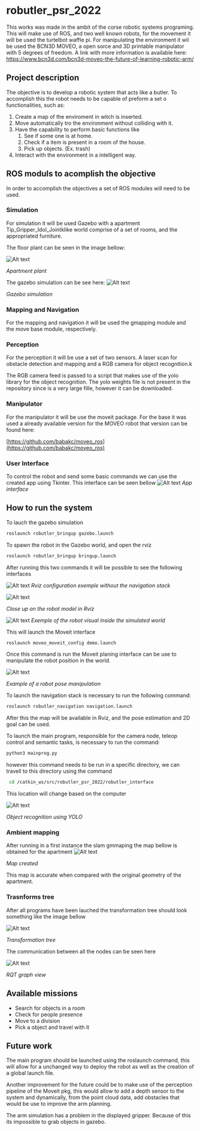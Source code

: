 # robutler_psr_2022

This works was made in the ambit of the corse robotic systems programing. This will make use of ROS, and two well known robots, for the movement it will be used the turtelbot waffle pi. For manipulating the environment it wil be used the BCN3D MOVEO, a open sorce and 3D printable manipulator with 5 degrees of freedom. A link with more information is available here: <https://www.bcn3d.com/bcn3d-moveo-the-future-of-learning-robotic-arm/>

## Project description

The objective is to develop a robotic system that acts like a butler. To accomplish this the robot needs to be capable of preform a set o functionalities, such as:

1. Create a map of the enviroment in witch is inserted.
2. Move automatically tro the environment without colliding with it.
3. Have the capability to perform basic functions like
   1. See if some one is at home.
   2. Check if a item is present in a room of the house.
   3. Pick up objects. (Ex. trash)
4. Interact with the environment in a intelligent way.

## ROS moduls to acomplish the objective

In order to accomplish the objectives a set of ROS modules will need to be used.

### Simulation

For simulation it will be used Gazebo with a apartment Tip_Gripper_Idol_Jointklike world comprise of a set of rooms, and the appropriated furniture.

The floor plant can be seen in the image bellow:

![Alt text](images/floorplan.jpg)

*Apartment plant*

The gazebo simulation can be see here:
![Alt text](images/Screenshot%20from%202023-02-02%2021-18-08.png)

*Gazebo simulation*

### Mapping and Navigation

For the mapping and navigation it will be used the gmapping module and the move base module, respectively.

### Perception

For the perception it will be use a set of two sensors. A laser scan for obstacle detection and mapping and a RGB camera for object recognition.k

The RGB camera feed is passed to a script that makes use of the yolo library for the object recognition. The yolo weights file is not present in the repository since is a very large fille, however it can be downloaded.

### Manipulator

For the manipulator it will be use the moveit package. For the base it was used a already available version for the MOVEO robot that version can be found here:

[https://github.com/babakc/moveo_ros](https://github.com/babakc/moveo_ros)

### User Interface

To control the robot and send some basic commands we can use the created app using Tkinter. This interface can be seen bellow
![Alt text](images/app.jpeg)
*App interface*

## How to run the system

To lauch the gazebo simulation

```bash
roslaunch robutler_bringup gazebo.launch
```

To spawn the robot in the Gazebo world, and open the rviz

```bash
roslaunch robutler_bringup bringup.launch
```

After running this two commands it will be possible to see the following interfaces

![Alt text](images/Screenshot%20from%202023-01-28%2014-15-40.png)
*Rviz configuration exemple without the navigation stack*

![Alt text](images/Screenshot%20from%202023-01-28%2014-15-43.png)

*Close up on the robot model in Rviz*

![Alt text](images/Screenshot%20from%202023-01-28%2014-15-20.png)
*Exemple of the robot visual inside the simulated world*

This will launch the Moveit interface

```bash
roslaunch moveo_moveit_config demo.launch
```

Once this command is run the Moveit planing interface can be use to manipulate the robot position in the world.

![Alt text](images/Screenshot%20from%202023-01-28%2014-16-18.png)

*Example of a robot pose manipulation*

To launch the navigation stack is necessary to run the following command:

```bash
roslaunch robutler_navigation navigation.launch
```

After this the map will be available in Rviz, and the pose estimation and 2D goal can be used.

To launch the main program, responsible for the camera node, teleop control and semantic tasks, is necessary to run the command:

```python
python3 mainprog.py
```

however this command needs to be run in a specific directory, we can travell to this directory using the command

```bash
 cd /catkin_ws/src/robutler_psr_2022/robutler_interface
```

This location will change based on the computer

![Alt text](images/Screenshot%20from%202023-01-28%2014-23-19.png)

*Object recognition using YOLO*

### Ambient mapping

After running in a first instance the slam gmmaping the map bellow is obtained for the apartment
![Alt text](images/Screenshot%20from%202023-02-07%2009-57-28.png)

*Map created*

This map is accurate when compared with the original geometry of the apartment.

### Trasnforms tree

After all programs have been lauched the transformation tree should look something like the image bellow

![Alt text](images/frames_page-0001.jpg)

*Transformation tree*

The communication between all the nodes can be seen here

![Alt text](images/rosgraph.svg)

*RQT graph view*

## Available missions

* Search for objects in a room
* Check for people presence
* Move to a division
* Pick a object and travel with it

## Future work

The main program should be launched using the roslaunch command, this will allow for a unchanged way to deploy the robot as well as the creation of a global launch file.

Another improvement for the future could be to make use of the perception pipeline of the Moveit pkg, this would allow to add a depth sensor to the system and dynamically, from the point cloud data, add obstacles that would be use to improve the arm planning.

The arm simulation has a problem in the displayed gripper. Because of this its impossible to grab objects in gazebo.
